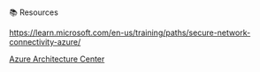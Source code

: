 📚 Resources

https://learn.microsoft.com/en-us/training/paths/secure-network-connectivity-azure/

[Azure Architecture Center](https://learn.microsoft.com/en-us/azure/architecture/)
